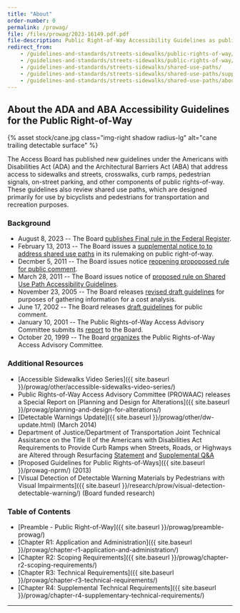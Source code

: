 ```yaml
---
title: "About"
order-number: 0
permalink: /prowag/
file: /files/prowag/2023-16149.pdf.pdf
file-description: Public Right-of-Way Accessibility Guidelines as published in the Federal Register
redirect_from:
    - /guidelines-and-standards/streets-sidewalks/public-rights-of-way/
    - /guidelines-and-standards/streets-sidewalks/public-rights-of-way/proposed-rights-of-way-guidelines/
    - /guidelines-and-standards/streets-sidewalks/shared-use-paths/
    - /guidelines-and-standards/streets-sidewalks/shared-use-paths/supplemental-notice/
    - /guidelines-and-standards/streets-sidewalks/shared-use-paths/about-this-rulemaking/
---
```


## About the ADA and ABA Accessibility Guidelines for the Public Right-of-Way

{% asset stock/cane.jpg class="img-right shadow radius-lg" alt="cane trailing detectable surface" %}

The Access Board has published new guidelines under the Americans with Disabilities Act (ADA) and the Architectural Barriers Act (ABA) that address access to sidewalks and streets, crosswalks, curb ramps, pedestrian signals, on-street parking, and other components of public rights-of-way. These guidelines also review shared use paths, which are designed primarily for use by bicyclists and pedestrians for transportation and recreation purposes.

### Background

- August 8, 2023 -- The Board [publishes Final rule in the Federal Register](https://www.federalregister.gov/d/2023-16149).
- February 13, 2013 -- The Board issues a [supplemental notice to to address shared use paths](https://www.regulations.gov/document?D=ATBCB-2013-0002-0001) in its rulemaking on public right-of-way.
- Decmber 5, 2011 -- The Board issues notice [reopening propoposed rule for public comment](https://www.regulations.gov/document?D=ATBCB-2011-0004-0347).
- March 28, 2011 -- The Board issues notice of [proposed rule on Shared Use Path Accessibility Guidelines](https://www.regulations.gov/document?D=ATBCB-2011-0002-0001).
- November 23, 2005 -- The Board releases [revised draft guidelines](https://www.federalregister.gov/d/05-23161) for purposes of gathering information for a cost analysis.
- June 17, 2002 -- The Board releases [draft guidelines](/prowag/draft-2002.html) for public comment.
- January 10, 2001 -- The Public Rights-of-Way Access Advisory Committee submits its [report](/prowag/prowaac-report.html) to the Board.
- October 20, 1999 -- The Board [organizes](https://www.federalregister.gov/d/99-27329) the Public Rights-of-Way Access Advisory Committee.

### Additional Resources

- [Accessible Sidewalks Video Series]({{ site.baseurl }}/prowag/other/accessible-sidewalks-video-series/)
- Public Rights-of-Way Access Advisory Committee (PROWAAC) releases a Special Report on [Planning and Design for Alterations]({{ site.baseurl }}/prowag/planning-and-design-for-alterations/)
- [Detectable Warnings Update]({{ site.baseurl }}/prowag/other/dw-update.html) (March 2014)
- Department of Justice/Department of Transportation Joint Technical Assistance on the Title II of the Americans with Disabilities Act Requirements to Provide Curb Ramps when Streets, Roads, or Highways are Altered through Resurfacing [Statement](https://www.fhwa.dot.gov/civilrights/programs/ada/doj_fhwa_ta.cfm) and [Supplemental Q&A](https://www.ada.gov/doj-fhwa-ta-supplement-2015.html)
- [Proposed Guidelines for Public Rights-of-Ways]({{ site.baseurl }}/prowag-nprm/) (2013)
- [Visual Detection of Detectable Warning Materials by Pedestrians with Visual Impairments]({{ site.baseurl }}/research/prow/visual-detection-detectable-warning/) (Board funded research)

### Table of Contents

- [Preamble - Public Right-of-Way]({{ site.baseurl }}/prowag/preamble-prowag/)
- [Chapter R1: Application and Administration]({{ site.baseurl }}/prowag/chapter-r1-application-and-administration/)
- [Chapter R2: Scoping Requirements]({{ site.baseurl }}/prowag/chapter-r2-scoping-requirements/)
- [Chapter R3: Technical Requirements]({{ site.baseurl }}/prowag/chapter-r3-technical-requirements/)
- [Chapter R4: Supplemental Technical Requirements]({{ site.baseurl }}/prowag/chapter-r4-supplementary-technical-requirements/)

---
